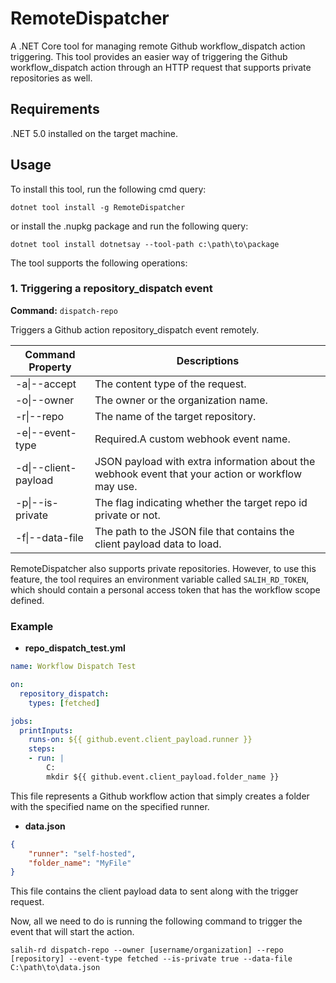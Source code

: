 # RemoteDispatcher
A .NET Core tool for managing remote Github workflow_dispatch action triggering.
This tool provides an easier way of triggering the Github workflow_dispatch action through an HTTP request that supports private repositories as well.

## Requirements
.NET 5.0 installed on the target machine.

## Usage

To install this tool, run the following cmd query:
```
dotnet tool install -g RemoteDispatcher
```

or install the .nupkg package and run the following query:
```
dotnet tool install dotnetsay --tool-path c:\path\to\package
```

The tool supports the following operations:

### 1. Triggering a repository_dispatch event
**Command:** `dispatch-repo`

 Triggers a Github action repository_dispatch event remotely.


| Command Property     | Descriptions                                                                                      |
|----------------------|---------------------------------------------------------------------------------------------------|
| -a\|--accept         | The content type of the request.                                                                  |
| -o\|--owner          | The owner or the organization name.                                                               |
| -r\|--repo           | The name of the target repository.                                                                |
| -e\|--event-type     | Required.A custom webhook event name.                                                             |
| -d\|--client-payload | JSON payload with extra information about the webhook event that your action or workflow may use. |
| -p\|--is-private     | The flag indicating whether the target repo id private or not.                                    |
| -f\|--data-file      | The path to the JSON file that contains the client payload data to load.                          |

RemoteDispatcher also supports private repositories. However, to use this feature, the tool requires an environment variable called `SALIH_RD_TOKEN`, which should contain a personal access token that has the workflow scope defined.

### Example

- **repo_dispatch_test.yml**
```yml
name: Workflow Dispatch Test

on:
  repository_dispatch:
    types: [fetched]

jobs:
  printInputs:
    runs-on: ${{ github.event.client_payload.runner }}
    steps:
    - run: |
        C:
        mkdir ${{ github.event.client_payload.folder_name }}
```
This file represents a Github workflow action that simply creates a folder with the specified name on the specified runner.

- **data.json**
```json
{
    "runner": "self-hosted",
    "folder_name": "MyFile"
}
```
This file contains the client payload data to sent along with the trigger request.


Now, all we need to do is running the following command to trigger the event that will start the action.
```
salih-rd dispatch-repo --owner [username/organization] --repo [repository] --event-type fetched --is-private true --data-file C:\path\to\data.json
```
